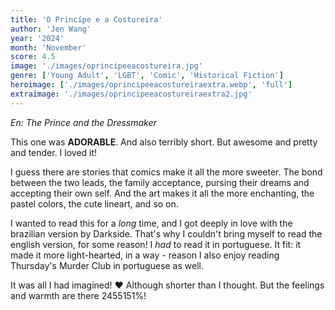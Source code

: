 ```yaml
---
title: 'O Princípe e a Costureira'
author: 'Jen Wang'
year: '2024'
month: 'November'
score: 4.5
image: './images/oprincipeeacostureira.jpg'
genre: ['Young Adult', 'LGBT', 'Comic', 'Historical Fiction']
heroimage: ['./images/oprincipeeacostureiraextra.webp', 'full']
extraimage: './images/oprincipeeacostureiraextra2.jpg'
---
```


_En: The Prince and the Dressmaker_

This one was **ADORABLE**. And also terribly short. But awesome and pretty and tender. I loved it!

I guess there are stories that comics make it all the more sweeter. The bond between the two leads, the family acceptance, pursing their dreams and accepting their own self. And the art makes it all the more enchanting, the pastel colors, the cute lineart, and so on.

I wanted to read this for a _long_ time, and I got deeply in love with the brazilian version by Darkside. That's why I couldn't bring myself to read the english version, for some reason! I _had_ to read it in portuguese. It fit: it made it more light-hearted, in a way - reason I also enjoy reading Thursday's Murder Club in portuguese as well.

It was all I had imagined! ❤️
Although shorter than I thought. But the feelings and warmth are there 2455151%!